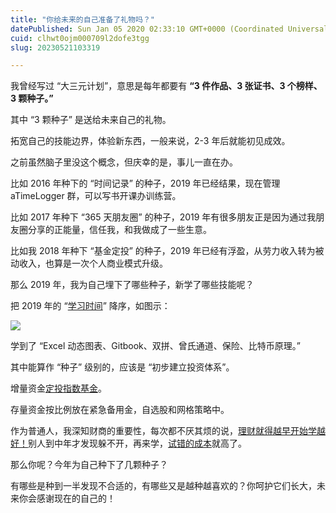 ```yaml
---
title: "你给未来的自己准备了礼物吗？"
datePublished: Sun Jan 05 2020 02:33:10 GMT+0000 (Coordinated Universal Time)
cuid: clhwt0ojm000709l2dofe3tgg
slug: 20230521103319

---
```


我曾经写过 “大三元计划”，意思是每年都要有 **“3 件作品、3 张证书、3 个榜样、3 颗种子。”**

其中 “3 颗种子” 是送给未来自己的礼物。

拓宽自己的技能边界，体验新东西，一般来说，2-3 年后就能初见成效。

之前虽然脑子里没这个概念，但庆幸的是，事儿一直在办。

比如 2016 年种下的 “时间记录” 的种子，2019 年已经结果，现在管理 aTimeLogger 群，可以写书开课办训练营。

比如 2017 年种下 “365 天朋友圈” 的种子，2019 年有很多朋友正是因为通过我朋友圈分享的正能量，信任我，和我做成了一些生意。

比如我 2018 年种下 “基金定投” 的种子，2019 年已经有浮盈，从劳力收入转为被动收入，也算是一次个人商业模式升级。

那么 2019 年，我为自己埋下了哪些种子，新学了哪些技能呢？

把 2019 年的 “[学习时间](http://mp.weixin.qq.com/s?__biz=MzI3MzU5MDA1OQ==&mid=2247485950&idx=1&sn=9852e63836d21b77e1163ea5709dcedc&chksm=eb21bbbadc5632ac4a27e3ffc6708348c217c933c24a50d3041b1c1cf23bd6dc037b79cfb3a9&scene=21#wechat_redirect)” 降序，如图示：

![](url)

学到了 “Excel 动态图表、Gitbook、双拼、曾氏通道、保险、比特币原理。”

其中能算作 “种子” 级别的，应该是 “初步建立投资体系”。

增量资金[定投指数基金](http://mp.weixin.qq.com/s?__biz=MzI3MzU5MDA1OQ==&mid=2247485979&idx=1&sn=e5cbe8295da671ab63c3a82ef88d8ab2&chksm=eb21b85fdc563149b10c30e019a73169258a808ed74dff1fb76147b11ee25ce38456a86fd25f&scene=21#wechat_redirect)。

存量资金按比例放在紧急备用金，自选股和网格策略中。

作为普通人，我深知财商的重要性，每次都不厌其烦的说，[理财就得越早开始学越好！](http://mp.weixin.qq.com/s?__biz=MzI3MzU5MDA1OQ==&mid=2247485590&idx=1&sn=d4958988001a3e0ee3d191858eeadd24&chksm=eb21bad2dc5633c478539d633ac00ca7ad1ae027ba1fb402ac8eeefcf22aec3198e3214820bd&scene=21#wechat_redirect)别人到中年才发现躲不开，再来学，[试错的成本](http://mp.weixin.qq.com/s?__biz=MzI3MzU5MDA1OQ==&mid=2247485451&idx=1&sn=771cf7239ef9ceb9d7c7a111dd587a21&chksm=eb21ba4fdc5633590c1d10743283bd845d5711ddeb153e3a6804c04a71436cedd019fc6d3ddf&scene=21#wechat_redirect)就高了。

那么你呢？今年为自己种下了几颗种子？

有哪些是种到一半发现不合适的，有哪些又是越种越喜欢的？你呵护它们长大，未来你会感谢现在的自己的！